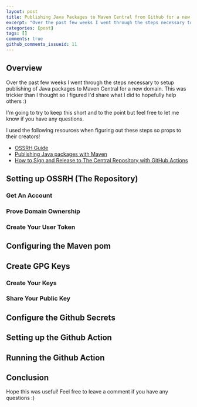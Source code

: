 ```yaml
---
layout: post
title: Publishing Java Packages to Maven Central from Github for a new Domain
excerpt: "Over the past few weeks I went through the steps necessary to setup publishing of Java packages to Maven Central for a new domain. This was trickier than I thought so I figured I'd share what I did to hopefully help others :)"
categories: [post]
tags: []
comments: true
github_comments_issueid: 11
---
```


## Overview
Over the past few weeks I went through the steps necessary to setup publishing of Java packages to Maven Central for a new domain. This was trickier than I thought so I figured I'd share what I did to hopefully help others :)

I'm going to try to keep this short and to the point but feel free to let me know if you have any questions. 

I used the following resources when figuring out these steps so props to their creators!
* [OSSRH Guide](https://central.sonatype.org/pages/ossrh-guide.html) 
* [Publishing Java packages with Maven](https://docs.github.com/en/actions/guides/publishing-java-packages-with-maven)
* [How to Sign and Release to The Central Repository with GitHub Actions](https://gist.github.com/sualeh/ae78dc16123899d7942bc38baba5203c)

## Setting up OSSRH (The Repository)

### Get An Account

### Prove Domain Ownership

### Create Your User Token

## Configuring the Maven pom

## Create GPG Keys

### Create Your Keys

### Share Your Public Key

## Configure the Github Secrets

## Setting up the Github Action

## Running the Github Action

## Conclusion
Hope this was useful! Feel free to leave a comment if you have any questions :) 
